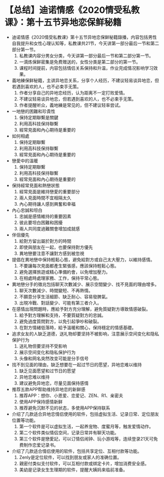 # 【总结】迪诺情感《2020情受私教课》：第十五节异地恋保鲜秘籍

-   迪诺情感《2020情受私教课》第十五节异地恋保鲜秘籍錄播，内容包括男性自我提升和女性心理认知等，私教课共21节，今天讲第一部分最后一节和第二部分第一节。
    1.  私教课内容分男女分类，今天讲第一部分最后一节和第二部分第一节。
    2.  一滴炼保鲜密集是免费赠送的，女性分类是第二部分的第一节。
    3.  课程时间提前，内容包括情侣关系保持和升温，作业完成情况影响学习效果。
-   義地練保鲜秘籍，主讲异地恋关系，分享个人经历，不建议轻易谈异地恋，但若遇到喜欢的人，也不必束手无策。
    1.  作者分享自己的异地恋经历，认为距离不一定打败爱情。
    2.  不建议轻易谈异地恋，但若遇到喜欢的人，也不必束手无策。
    3.  作者提醒听众，義地練是常见的，但不建议轻率尝试。
-   一地戀的困難和珍貴性
    1.  保持定期聯繫是關鍵
    2.  利用高科技保持聯繫
    3.  經常見面和內心期待是重要的
-   如何相處
    1.  保持定期聯繫
    2.  利用高科技保持聯繫
    3.  經常見面和內心期待是重要的
-   戀愛中的溫暖
    1.  保持定期聯繫
    2.  利用高科技保持聯繫
    3.  經常見面和內心期待是重要的
-   保持經常見面和熱戀狀態
    1.  經常見面是維持戀愛的重要部分
    2.  兩人見面時間不宜相隔太久
    3.  內心期待讓人感到興奮和幸福
-   內心忠誠和坦白
    1.  忠誠是感情維持的重要因素
    2.  彼此要坦白困難和困擾
    3.  兩人共同度過難關會增加成就感
-   伴侶優先
    1.  給對方留出屬於對方的時間
    2.  即使與朋友在一起，也要保持對方優先
    3.  異地戀要注意不讓對方感到被忽視
-   提倡在異地戀中保持輕鬆心態，避免給對方或自己太大壓力，以維持感情。
    1.  不要讓每次見面都產生緊張感，應該保持輕鬆心態。
    2.  避免選擇旅遊或精心準備約會，以免增加壓力。
    3.  在相處時處理家務、工作，保持平常心態。
-   異地戀分手的徵兆包括聊天次數減少、展示空間變少、找不見面的理由增多。
    1.  聊天次數減少、時間變短、不再熱情。
    2.  不願意分享生活細節、缺乏耐心、容易發脾氣。
    3.  出現冷戰、對話變少、可能有第三者介入。
-   在感情出現問題時，應給予對方充分理解，避免質疑對方導致情感破裂。
    1.  給予對方理解和支持，不要質疑對方的忠誠。
    2.  避免過度質問對方，以免引起爭吵和破裂。
    3.  在對方情緒低落時，給予溫暖和關心，保持穩定的情感基礎。
-   追求女友的人缺乏道德，送礼物却要坚持不被影响，注意展示空间变化和隐私保护行为
    1.  送礼物但要坚持不受影响
    2.  展示空间变化和隐私保护行为
    3.  头像和网名突然改变可能是分手信号
-   找不到见面的理由，缺乏想要在一起过节日的愿望，异地恋难以维持
    1.  缺乏见面愿望和过节日的愿望
    2.  异地恋难以维持
    3.  建议避免异地恋，尽量见面保持感情
-   推荐五款APP帮助维持异地恋的新鲜感
    1.  推荐APP：想你、小恩爱、恋爱记、ZEN、R1、亲密夫
    2.  使用APP保持感情新鲜
    3.  推荐避免沉默不见的状态，多使用APP保持联系
-   介绍了几款适合异地恋情侣使用的软件，包括虚拟生活、记录日常、定位朋友位置等功能。
    1.  第一个软件是可以虚拟生活，一起养宠物、度蜜月等，触发爱情动作。
    2.  第二个软件类似情侣空间，记录日常并有聊天功能。
    3.  第三个软件是戀愛記，可以订情侣闹钟、玩小游戏等，连续登录21天可免费制作恋爱记录书。
-   介绍了几款适合情侣使用的软件，包括共享定位、互相付款等功能。
    1.  Zenly是定位软件，可以找到朋友或家人的准确位置。
    2.  親密付类似支付软件，可以互相付款或绑定卡片，增加消费安全感。
    3.  美幼是记录女生生理期的软件，提醒大姨妈来临前准备。